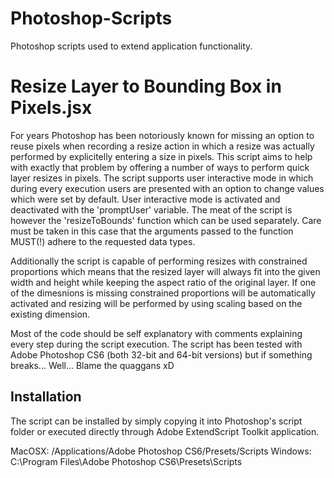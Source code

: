 Photoshop-Scripts
=================

Photoshop scripts used to extend application functionality.

Resize Layer to Bounding Box in Pixels.jsx
==========================================
For years Photoshop has been notoriously known for missing an option to reuse 
pixels when recording a resize action in which a resize was actually performed 
by explicitelly entering a size in pixels. This script aims to help with exactly
that problem by offering a number of ways to perform quick layer resizes in pixels.
The script supports user interactive mode in which during every execution users
are presented with an option to change values which were set by default. User 
interactive mode is activated and deactivated with the 'promptUser' variable.
The meat of the script is however the 'resizeToBounds' function which can be 
used separately. Care must be taken in this case that the arguments passed to the 
function MUST(!) adhere to the requested data types.

Additionally the script is capable of performing resizes with constrained proportions
which means that the resized layer will always fit into the given width and height
while keeping the aspect ratio of the original layer. If one of the dimesnions is 
missing constrained proportions will be automatically activated and resizing will 
be performed by using scaling based on the existing dimension. 
 
Most of the code should be self explanatory with comments explaining every step during
the script execution. The script has been tested with Adobe Photoshop CS6 (both 32-bit 
and 64-bit versions) but if something breaks... Well... Blame the quaggans xD

Installation
------------
The script can be installed by simply copying it into Photoshop's script folder or executed
directly through Adobe ExtendScript Toolkit application.

MacOSX: /Applications/Adobe Photoshop CS6/Presets/Scripts
Windows: C:\Program Files\Adobe Photoshop CS6\Presets\Scripts